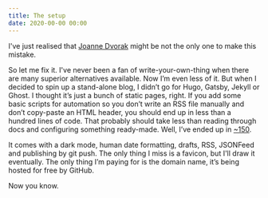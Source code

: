 ```yaml
---
title: The setup
date: 2020-00-00 00:00
---
```


I've just realised that [Joanne Dvorak](https://www.theolognion.com/programmer-starts-a-blog-doesnt-write-about-their-static-site-generator-setup-in-the-first-post/) might be not the only one to make this mistake.

So let me fix it. I've never been a fan of write-your-own-thing when there are many superior alternatives available. Now I’m even less of it. But when I decided to spin up a stand-alone blog, I didn’t go for Hugo, Gatsby, Jekyll or Ghost. I thought it’s just a bunch of static pages, right. If you add some basic scripts for automation so you don’t write an RSS file manually and don’t copy-paste an HTML header, you should end up in less than a hundred lines of code. That probably should take less than reading through docs and configuring something ready-made. Well, I’ve ended up in [~150](https://github.com/mikesub/mikesub.net/tree/master/src). 

It comes with a dark mode, human date formatting, drafts, RSS, JSONFeed and publishing by git push. The only thing I miss is a favicon, but I'll draw it eventually. The only thing I’m paying for is the domain name, it’s being hosted for free by GitHub.

Now you know.
